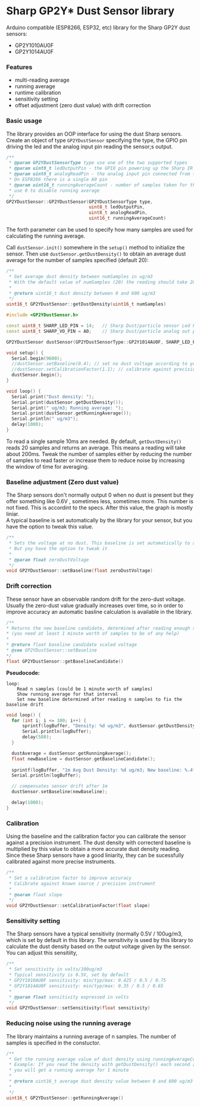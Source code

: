# Sharp GP2Y* Dust Sensor library

Arduino compatible (ESP8266, ESP32, etc) library for the Sharp GP2Y dust sensors:
- GP2Y1010AU0F
- GP2Y1014AU0F

### Features
- multi-reading average
- running average
- runtime calibration
- sensitivity setting
- offset adjustment (zero dust value) with drift correction 

### Basic usage

The library provides an OOP interface for using the dust Sharp sensors.
Create an object of type `GP2YDustSensor` specifying the type, the GPIO pin driving the led and the analog input pin reading the sensor;s output.

```c++
/**
 * @param GP2YDustSensorType type use one of the two supported types
 * @param uint8_t ledOutputPin - the GPIO pin powering up the Sharp IR LED
 * @param uint8_t analogReadPin - the analog input pin connected from the Sharp analog output (Vo).
 * On ESP8266 there is a single A0 pin
 * @param uint16_t runningAverageCount - number of samples taken for the running average.
 * use 0 to disable running average
 */
GP2YDustSensor::GP2YDustSensor(GP2YDustSensorType type,
                               uint8_t ledOutputPin,
                               uint8_t analogReadPin,
                               uint16_t runningAverageCount)
```

The forth parameter can be used to specify how many samples are used for calculating the running average.

Call `dustSensor.init()` somewhere in the `setup()` method to initialize the sensor.
Then use `dustSensor.getDustDensity()` to obtain an average dust average for the number of samples specified (default 20):

```c++
/**
 * Get average dust density between numSamples in ug/m3
 * With the default value of numSamples (20) the reading should take 200ms
 * 
 * @return uint16_t dust density between 0 and 600 ug/m3
 */
uint16_t GP2YDustSensor::getDustDensity(uint16_t numSamples)
```

```c++
#include <GP2YDustSensor.h>

const uint8_t SHARP_LED_PIN = 14;   // Sharp Dust/particle sensor Led Pin
const uint8_t SHARP_VO_PIN = A0;    // Sharp Dust/particle analog out pin used for reading 

GP2YDustSensor dustSensor(GP2YDustSensorType::GP2Y1014AU0F, SHARP_LED_PIN, SHARP_VO_PIN);

void setup() {
  Serial.begin(9600);
  //dustSensor.setBaseline(0.4); // set no dust voltage according to your own experiments
  //dustSensor.setCalibrationFactor(1.1); // calibrate against precision instrument
  dustSensor.begin();
}

void loop() {
  Serial.print("Dust density: ");
  Serial.print(dustSensor.getDustDensity());
  Serial.print(" ug/m3; Running average: ");
  Serial.print(dustSensor.getRunningAverage());
  Serial.println(" ug/m3");
  delay(1000);
}
```

To read a single sample 10ms are needed. By default, `getDustDensity()` reads 20 samples and returns an average. This means a reading will take about 200ms.
Tweak the number of samples either by reducing the number of samples to read faster or increase them to reduce noise by increasing the window of time for averaging. 

### Baseline adjustment (Zero dust value)

The Sharp sensors don't normally output 0 when no dust is present but they offer something like 0.6V , sometimes less, sometimes more. This number is not fixed.
This is accordint to the specs.
After this value, the graph is mostly liniar.  
A typical baseline is set automatically by the library for your sensor, but you have the option to tweak this value.

```c++
/**
 * Sets the voltage at no dust. This baseline is set automatically to a typical value depending on the sensor type
 * But yoy have the option to tweak it
 * 
 * @param float zeroDustVoltage
 */
void GP2YDustSensor::setBaseline(float zeroDustVoltage)
```


### Drift correction

These sensor have an observable random drift for the zero-dust voltage. Usually the zero-dust value gradually increases over time, so in order to improve accuracy an automatic basline calculation is available in the library.

```c++
/**
* Returns the new baseline candidate, determined after reading enough samples
* (you need at least 1 minute worth of samples to be of any help) 
* 
* @return float baseline candidate scaled voltage
* @see GP2YDustSensor::setBaseline
*/
float GP2YDustSensor::getBaselineCandidate()
```

**Pseudocode:**

```
loop:
    Read n samples (could be 1 minute worth of samples)
    Show running average for that interval
    Set new baseline determined after reading n samples to fix the baseline drift
```

```c++
void loop() {
  for (int i; i <= 100; i++) {
      sprintf(logBuffer, "Density: %d ug/m3", dustSensor.getDustDensity());
      Serial.println(logBuffer);
      delay(580);
  }

  dustAverage = dustSensor.getRunningAverage();
  float newBaseline = dustSensor.getBaselineCandidate();
  
  sprintf(logBuffer, "1m Avg Dust Density: %d ug/m3; New baseline: %.4f", dustAverage, newBaseline);
  Serial.println(logBuffer);

  // compensates sensor drift after 1m
  dustSensor.setBaseline(newBaseline);

  delay(1000);
}
```

### Calibration

Using the baseline and the calibration factor you can calibrate the sensor against a precision instrument.
The dust density with correcterd baseline is multiplied by this value to obtain a more accurate dust density reading.
Since these Sharp sensors have a good liniarity, they can be sucessfully calibrated against more precise instruments.

```c++
/**
 * Set a calibration factor to improve accuracy
 * Calibrate against known source / precision instrument
 * 
 * @oaram float slope
 */
void GP2YDustSensor::setCalibrationFactor(float slope)

```

### Sensitivity setting

The Sharp sensors have a typical sensitivity (normally 0.5V / 100ug/m3, which is set by default in this library.
The sensitivity is used by this library to calculate the dust density based on the output voltage given by the sensor.
You can adjust this sensitiity,

```c++
/**
 * Set sensitivity in volts/100ug/m3
 * Typical sensitivity is 0.5V, set by default
 * GP2Y1010AU0F sensitivity: min/typ/max: 0.425 / 0.5 / 0.75
 * GP2Y1014AU0F sensitivity: min/typ/max: 0.35 / 0.5 / 0.65 
 * 
 * @param float sensitivity expressed in volts
 */
void GP2YDustSensor::setSensitivity(float sensitivity)
```

### Reducing noise using the running average

The library maintains a running average of n samples. The number of samples is specified in the constuctor.
```c++
/**
 * Get the running average value of dust density using runningAverageCount number of samples
 * Example: If you read the density with getDustDensity() each second and runningAverageCount is 60 (default)
 * you will get a running average for 1 minute
 * 
 * @return uint16_t average dust density value between 0 and 600 ug/m3
 * 
 */
uint16_t GP2YDustSensor::getRunningAverage()
``` 


